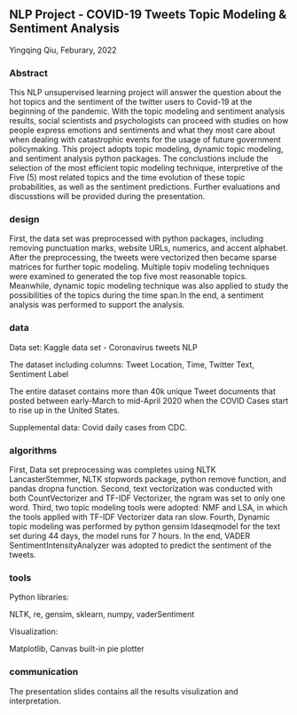 ## NLP Project - COVID-19 Tweets Topic Modeling & Sentiment Analysis

Yingqing Qiu, Feburary, 2022

### Abstract

This NLP unsupervised learning project will answer the question about the hot topics and the sentiment of the twitter users to Covid-19 at the beginning of the pandemic. With the topic modeling and sentiment analysis results, social scientists and psychologists can proceed with studies on how people express emotions and sentiments and what they most care about when dealing with catastrophic events for the usage of future government policymaking. This project adopts topic modeling, dynamic topic modeling, and sentiment analysis python packages. The conclustions include the selection of the most efficient topic modeling technique, interpretive of the Five (5) most related topics and the time evolution of these topic probabilities, as well as the sentiment predictions. Further evaluations and discusstions will be provided during the presentation.

### design

First, the data set was preprocessed with python packages, including removing punctuation marks, website URLs, numerics, and accent alphabet. After the preprocessing, the tweets were vectorized then became sparse matrices for further topic modeling. Multiple topiv modeling techniques were examined to generated the top five most reasonable topics. Meanwhile, dynamic topic modeling technique was also applied to study the possibilities of the topics during the time span.In the end, a sentiment analysis was performed to support the analysis.

### data

Data set: Kaggle data set - Coronavirus tweets NLP

The dataset including columns: Tweet Location, Time, Twitter Text, Sentiment Label

The entire dataset contains more than 40k unique Tweet documents that posted between early-March to mid-April 2020 when the COVID Cases start to rise up in the United States.

Supplemental data: Covid daily cases from CDC.

### algorithms

First, Data set preprocessing was completes using NLTK LancasterStemmer, NLTK stopwords package, python remove function, and pandas dropna function. Second, text vectorization was conducted with both CountVectorizer and TF-IDF Vectorizer, the ngram was set to only one word. Third, two topic modeling tools were adopted: NMF and LSA, in which the tools applied with TF-IDF Vectorizer data ran slow. Fourth, Dynamic topic modeling was performed by python gensim ldaseqmodel for the text set during 44 days, the model runs for 7 hours. In the end, VADER SentimentIntensityAnalyzer was adopted to predict the sentiment of the tweets.
### tools
Python libraries:

NLTK, re, gensim, sklearn, numpy, vaderSentiment

Visualization: 

Matplotlib, Canvas built-in pie plotter

### communication

The presentation slides contains all the results visulization and interpretation.


